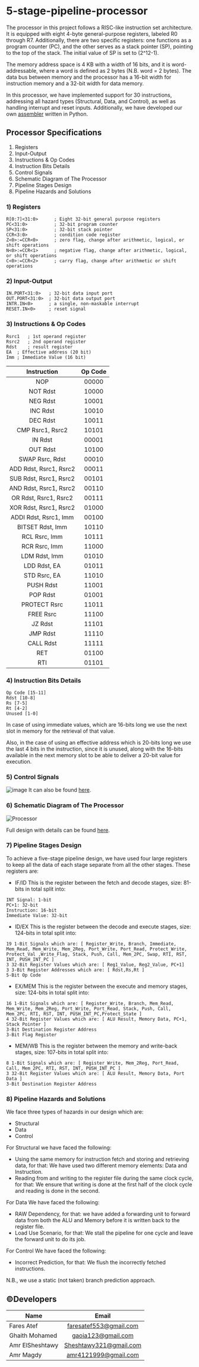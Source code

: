 # 5-stage-pipeline-processor
The processor in this project follows a RISC-like instruction set architecture. It is equipped with eight 4-byte general-purpose registers, labeled R0 through R7. Additionally, there are two specific registers: one functions as a program counter (PC), and the other serves as a stack pointer (SP), pointing to the top of the stack. The initial value of SP is set to (2^12-1).

The memory address space is 4 KB with a width of 16 bits, and it is word-addressable, where a word is defined as 2 bytes (N.B. word = 2 bytes). The data bus between memory and the processor has a 16-bit width for instruction memory and a 32-bit width for data memory.

In this processor, we have implemented support for 30 instructions, addressing all hazard types (Structural, Data, and Control), as well as handling interrupt and reset inputs. Additionally, we have developed our own [assembler](https://github.com/FaresAtef1/5-stage-pipeline-processor/tree/main/assembler) written in Python.

## Processor Specifications
1) Registers
2) Input-Output
3) Instructions & Op Codes
4) Instruction Bits Details
5) Control Signals
6) Schematic Diagram of The Processor
7) Pipeline Stages Design
8) Pipeline Hazards and Solutions

### 1) Registers
```
R[0:7]<31:0>   	  ; Eight 32-bit general purpose registers
PC<31:0>          ; 32-bit program counter
SP<31:0>          ; 32-bit stack pointer
CCR<3:0>          ; condition code register
Z<0>:=CCR<0> 	  ; zero flag, change after arithmetic, logical, or shift operations
N<0>:=CCR<1> 	  ; negative flag, change after arithmetic, logical, or shift operations
C<0>:=CCR<2> 	  ; carry flag, change after arithmetic or shift operations
```

### 2) Input-Output
```
IN.PORT<31:0> 	; 32-bit data input port
OUT.PORT<31:0> 	; 32-bit data output port
INTR.IN<0>      ; a single, non-maskable interrupt
RESET.IN<0> 	; reset signal
```

### 3) Instructions & Op Codes
```
Rsrc1	; 1st operand register 
Rsrc2	; 2nd operand register 
Rdst	; result register
EA	; Effective address (20 bit)
Imm	; Immediate Value (16 bit)
```

<div align="center">
 
 Instruction | Op Code 
:----------:|:----------:
NOP	| 00000
NOT Rdst	| 10000
NEG Rdst	| 10001
INC Rdst	| 10010
DEC Rdst	| 10011
CMP Rsrc1, Rsrc2	| 10101
IN Rdst	| 00001
OUT Rdst	| 10100
SWAP Rsrc, Rdst	| 00010
ADD Rdst, Rsrc1, Rsrc2	| 00011
SUB Rdst, Rsrc1, Rsrc2	| 00101
AND Rdst, Rsrc1, Rsrc2	| 00110
OR Rdst, Rsrc1, Rsrc2	| 00111
XOR Rdst, Rsrc1, Rsrc2	| 01000
ADDI Rdst, Rsrc1, Imm	| 00100
BITSET Rdst, Imm	| 10110
RCL Rsrc, Imm	| 10111
RCR Rsrc, Imm	| 11000
LDM Rdst, Imm	| 01010
LDD Rdst, EA	| 01011
STD Rsrc, EA	| 11010
PUSH Rdst	| 11001
POP Rdst	| 01001
PROTECT Rsrc	| 11011
FREE Rsrc	| 11100
JZ Rdst	| 11101
JMP Rdst	| 11110
CALL Rdst	| 11111
RET	| 01100
RTI	| 01101

</div>

### 4) Instruction Bits Details
```
Op Code [15-11]
Rdst [10-8]
Rs [7-5]
Rt [4-2]
Unused [1-0]
```
In case of using immediate values, which are 16-bits long we use the next slot in memory for the retrieval of that value.

Also, in the case of using an effective address which is 20-bits long we use the last 4 bits in the instruction, since it is unused, along with the 16-bits available in the next memory slot to be able to deliver a 20-bit value for execution.


### 5) Control Signals

![image](https://github.com/FaresAtef1/5-stage-pipeline-processor/assets/96792115/6187c409-ec11-4ca7-b418-a3963e636648)
It can also be found [here](https://github.com/FaresAtef1/5-stage-pipeline-processor/blob/main/documentation/ControlSignals.xlsx).

### 6) Schematic Diagram of The Processor
![Processor](https://github.com/FaresAtef1/5-stage-pipeline-processor/assets/96792115/579b1e51-4939-4197-a889-d729fdcd06e8)

Full design with details can be found [here](https://www.canva.com/design/DAFzjgNgY9I/crOsA9dvig85tfbw5jPZ0A/edit?utm_content=DAFzjgNgY9I&utm_campaign=designshare&utm_medium=link2&utm_source=sharebutton).

### 7) Pipeline Stages Design
To achieve a five-stage pipeline design, we have used four large registers to keep all the data of each stage separate from all the other stages.
These registers are:

- IF/ID
This is the register between the fetch and decode stages, size: 81-bits in total split into:
```
INT Signal: 1-bit
PC+1: 32-bit
Instruction: 16-bit
Immediate Value: 32-bit
```

- ID/EX
This is the register between the decode and execute stages, size: 124-bits in total split into:
```
19 1-Bit Signals which are: [ Register_Write, Branch, Immediate, Mem_Read, Mem_Write, Mem_2Reg, Port_Write, Port_Read, Protect_Write, Protect_Val ,Write_Flag, Stack, Push, Call, Mem_2PC, Swap, RTI, RST, INT, PUSH_INT_PC ]
3 32-Bit Register Values which are: [ Reg1_Value, Reg2_Value, PC+1]
3 3-Bit Register Addresses which are: [ Rdst,Rs,Rt ]
5-Bit Op Code
```

- EX/MEM
This is the register between the execute and memory stages, size: 124-bits in total split into:
```
16 1-Bit Signals which are: [ Register_Write, Branch, Mem_Read, Mem_Write, Mem_2Reg, Port_Write, Port_Read, Stack, Push, Call, Mem_2PC, RTI, RST, INT, PUSH_INT_PC,Protect_State ]
4 32-Bit Register Values which are: [ ALU Result, Memory Data, PC+1, Stack Pointer ]
3-Bit Destination Register Address
3-Bit Flag Register
```

- MEM/WB
This is the register between the memory and write-back stages, size: 107-bits in total split into:
```
8 1-Bit Signals which are: [ Register_Write, Mem_2Reg, Port_Read, Call, Mem_2PC, RTI, RST, INT, PUSH_INT_PC ]
3 32-Bit Register Values which are: [ ALU Result, Memory Data, Port Data ]
3-Bit Destination Register Address
```

### 8) Pipeline Hazards and Solutions

We face three types of hazards in our design which are:
- Structural
- Data
- Control
 
For Structural we have faced the following:
-	Using the same memory for instruction fetch and storing and retrieving data, for that: We have used two different memory elements: Data and Instruction.
-	Reading from and writing to the register file during the same clock cycle, for that: We ensure that writing is done at the first half of the clock cycle and reading is done in the second.

For Data We have faced the following:
-	RAW Dependency, for that: we have added a forwarding unit to forward data from both the ALU and Memory before it is written back to the register file.
-	Load Use Scenario, for that: We stall the pipeline for one cycle and leave the forward unit to do its job.

For Control We have faced the following:
-	Incorrect Prediction, for that: We flush the incorrectly fetched instructions.

N.B., we use a static (not taken) branch prediction approach.

## ©️Developers

| Name                 |         Email          |
|----------------------|:----------------------:|
| Fares Atef           | faresatef553@gmail.com |
| Ghaith Mohamed       |  gaoia123@gmail.com    |
| Amr ElSheshtawy      | Sheshtawy321@gmail.com |
| Amr Magdy            |  amr4121999@gmail.com  |
